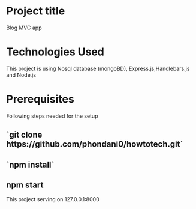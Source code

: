 <h1>Project title</h1>
<p>Blog MVC app</p>

<h1>Technologies Used</h1>
<p>This project is using Nosql database (mongoBD), Express.js,Handlebars.js and Node.js </p>

<h1>Prerequisites</h1>
<p>Following steps needed for the setup</p>
<h2>
`git clone https://github.com/phondani0/howtotech.git`
<h2>
<h2>`npm install`</h2>
<h2>npm start</h2>
This project serving on 127.0.0.1:8000
